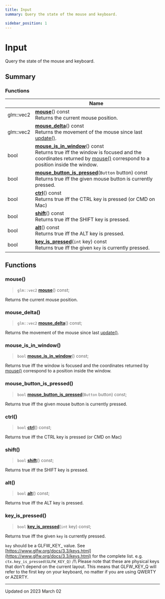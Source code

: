 ```yaml
---
title: Input
summary: Query the state of the mouse and keyboard. 

sidebar_position: 1
---
```


# Input

Query the state of the mouse and keyboard. 

## Summary

### Functions

|                | Name           |
| -------------- | -------------- |
| glm::vec2 | **[mouse](/reference/input#mouse)**() const<br/>Returns the current mouse position.  |
| glm::vec2 | **[mouse_delta](/reference/input#mouse_delta)**() const<br/>Returns the movement of the mouse since last [update()](/reference/events#update).  |
| bool | **[mouse_is_in_window](/reference/input#mouse_is_in_window)**() const<br/>Returns true iff the window is focused and the coordinates returned by [mouse()](/reference/input#mouse) correspond to a position inside the window.  |
| bool | **[mouse_button_is_pressed](/reference/input#mouse_button_is_pressed)**(`Button` button) const<br/>Returns true iff the given mouse button is currently pressed.  |
| bool | **[ctrl](/reference/input#ctrl)**() const<br/>Returns true iff the CTRL key is pressed (or CMD on Mac)  |
| bool | **[shift](/reference/input#shift)**() const<br/>Returns true iff the SHIFT key is pressed.  |
| bool | **[alt](/reference/input#alt)**() const<br/>Returns true iff the ALT key is pressed.  |
| bool | **[key_is_pressed](/reference/input#key_is_pressed)**(`int` key) const<br/>Returns true iff the given `key` is currently pressed.  |


## Functions

### mouse()

> `glm::vec2` **[mouse](/reference/input#mouse)**() const;


Returns the current mouse position. 

### mouse_delta()

> `glm::vec2` **[mouse_delta](/reference/input#mouse_delta)**() const;


Returns the movement of the mouse since last [update()](/reference/events#update). 

### mouse_is_in_window()

> `bool` **[mouse_is_in_window](/reference/input#mouse_is_in_window)**() const;


Returns true iff the window is focused and the coordinates returned by [mouse()](/reference/input#mouse) correspond to a position inside the window. 

### mouse_button_is_pressed()

> `bool` **[mouse_button_is_pressed](/reference/input#mouse_button_is_pressed)**(`Button` button) const;


Returns true iff the given mouse button is currently pressed. 

### ctrl()

> `bool` **[ctrl](/reference/input#ctrl)**() const;


Returns true iff the CTRL key is pressed (or CMD on Mac) 

### shift()

> `bool` **[shift](/reference/input#shift)**() const;


Returns true iff the SHIFT key is pressed. 

### alt()

> `bool` **[alt](/reference/input#alt)**() const;


Returns true iff the ALT key is pressed. 

### key_is_pressed()

> `bool` **[key_is_pressed](/reference/input#key_is_pressed)**(`int` key) const;


Returns true iff the given `key` is currently pressed. 

`key` should be a GLFW_KEY_ value. See [https://www.glfw.org/docs/3.3/keys.html](https://www.glfw.org/docs/3.3/keys.html) for the complete list. e.g. `ctx.key_is_pressed(GLFW_KEY_Q)` /!\ Please note that these are physical keys that don't depend on the current layout. This means that GLFW_KEY_Q will refer to the first key on your keyboard, no matter if you are using QWERTY or AZERTY. 






-------------------------------

Updated on 2023 March 02